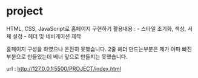 # project
HTML, CSS, JavaScript로 홈페이지 구현하기
활용내용 : - 스타일 초기화,  색상, 서체 설정
          - 헤더 및 네비게이션 제작

홈페이지 구성을 하였으나 온전히 못했습니다. 
2줄 헤더 만드는부분은 제가 아파 빠진 부분으로 
만들었는데 베너 앞으로 만들지는 못했습니다. 

url : http://127.0.0.1:5500/PROJECT/index.html
